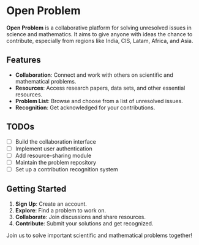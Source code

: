 # Open Problem

**Open Problem** is a collaborative platform for solving unresolved issues in science and mathematics. It aims to give anyone with ideas the chance to contribute, especially from regions like India, CIS, Latam, Africa, and Asia.

## Features

- **Collaboration**: Connect and work with others on scientific and mathematical problems.
- **Resources**: Access research papers, data sets, and other essential resources.
- **Problem List**: Browse and choose from a list of unresolved issues.
- **Recognition**: Get acknowledged for your contributions.

## TODOs

- [ ] Build the collaboration interface
- [ ] Implement user authentication
- [ ] Add resource-sharing module
- [ ] Maintain the problem repository
- [ ] Set up a contribution recognition system

## Getting Started

1. **Sign Up**: Create an account.
2. **Explore**: Find a problem to work on.
3. **Collaborate**: Join discussions and share resources.
4. **Contribute**: Submit your solutions and get recognized.

Join us to solve important scientific and mathematical problems together!
